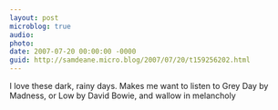 ```yaml
---
layout: post
microblog: true
audio: 
photo: 
date: 2007-07-20 00:00:00 -0000
guid: http://samdeane.micro.blog/2007/07/20/t159256202.html
---
```

I love these dark, rainy days. Makes me want to listen to Grey Day by Madness, or Low by David Bowie, and wallow in melancholy
